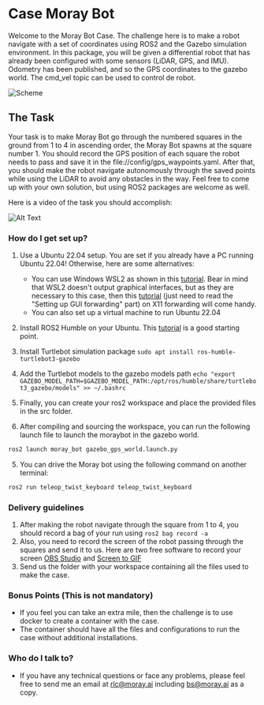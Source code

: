 # Case Moray Bot #

Welcome to the Moray Bot Case. The challenge here is to make a robot navigate with a set of coordinates using ROS2 and the Gazebo simulation environment.
In this package, you will be given a differential robot that has already been configured with some sensors (LiDAR, GPS, and IMU). Odometry has been published, and so the GPS coordinates to the gazebo world.
The cmd_vel topic can be used to control de robot.

![Scheme](https://bitbucket.org/morayai/moray_bot/raw/c4d845f24f686d950bb4d297303790cd0889da30/media/moraybot_case.png)


## The Task ##
Your task is to make Moray Bot go through the numbered squares in the ground from 1 to 4 in ascending order, the Moray Bot spawns at the square number 1. You should record the GPS position of 
each square the robot needs to pass and save it in the file://config/gps_waypoints.yaml. After that, you should make the robot navigate autonomously through the saved points while using 
the LiDAR to avoid any obstacles in the way. Feel free to come up with your own solution, but using ROS2 packages are welcome as well.

Here is a video of the task you should accomplish:

![Alt Text](https://bitbucket.org/morayai/moray_bot/raw/c4d845f24f686d950bb4d297303790cd0889da30/media/moraybot_case_gif.gif)

### How do I get set up? ###

1. Use a Ubuntu 22.04 setup. You are set if you already have a PC running Ubuntu 22.04! Otherwise, here are some alternatives:
	
	* You can use Windows WSL2 as shown in this [tutorial](https://youtu.be/F3n0SMAFheM). Bear in mind that WSL2 doesn't output graphical interfaces, but as they are necessary to this case, then this [tutorial](https://jackkawell.wordpress.com/2020/06/12/ros-wsl2/) (just need to read the "Setting up GUI forwarding" part) on X11 forwarding will come handy.
	* You can also set up a virtual machine to run Ubuntu 22.04 
	
2. Install ROS2 Humble on your Ubuntu. This [tutorial](https://docs.ros.org/en/humble/Installation/Ubuntu-Install-Debians.html) is a good starting point. 
3. Install Turtlebot simulation package ```sudo apt install ros-humble-turtlebot3-gazebo```
4. Add the Turtlebot models to the gazebo models path ```echo "export GAZEBO_MODEL_PATH=$GAZEBO_MODEL_PATH:/opt/ros/humble/share/turtlebot3_gazebo/models" >> ~/.bashrc```
3. Finally, you can create your ros2 workspace and place the provided files in the src folder.
4. After compiling and sourcing the workspace, you can run the following launch file to launch the moraybot in the gazebo world.
```bash
ros2 launch moray_bot gazebo_gps_world.launch.py
```
5. You can drive the Moray bot using the following command on another terminal:
```bash
ros2 run teleop_twist_keyboard teleop_twist_keyboard
```

### Delivery guidelines ###

1. After making the robot navigate through the square from 1 to 4, you should record a bag of your run using ```ros2 bag record -a ```
2. Also, you need to record the screen of the robot passing through the squares and send it to us. Here are two free software to record your screen [OBS Studio](https://obsproject.com/pt-br/download) and [Screen to GIF](https://www.screentogif.com/)
3. Send us the folder with your workspace containing all the files used to make the case. 

### Bonus Points (This is not mandatory) ###

* If you feel you can take an extra mile, then the challenge is to use docker to create a container with the case. 
* The container should have all the files and configurations to run the case without additional installations.

### Who do I talk to? ###

* If you have any technical questions or face any problems, please feel free to send me an email at rlc@moray.ai including bs@moray.ai as a copy.
